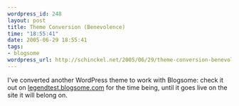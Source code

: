 ```yaml
--- 
wordpress_id: 248
layout: post
title: Theme Conversion (Benevolence)
time: "18:55:41"
date: 2005-06-29 18:55:41
tags: 
- blogsome
wordpress_url: http://schinckel.net/2005/06/29/theme-conversion-benevolence/
---
```

I've converted another WordPress theme to work with Blogsome: check it out on [legendtest.blogsome.com][1] for the time being, until it goes live on the site it will belong on. 

   [1]: http://legendtest.blogsome.com/

